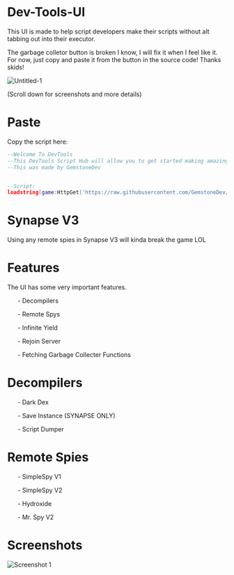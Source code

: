 # Dev-Tools-UI
This UI is made to help script developers make their scripts without alt tabbing out into their executor. 

The garbage colletor button is broken I know, I will fix it when I feel like it. For now, just copy and paste it from the button in the source code! Thanks skids!

![Untitled-1](https://user-images.githubusercontent.com/80566162/181161889-ff663efb-d018-4741-be7d-e3c3556bad5c.png)

(Scroll down for screenshots and more details)

# Paste
Copy the script here:

```lua
--Welcome To DevTools
--This DevTools Script Hub will allow you to get started making amazing script for games!
--This was made by GemstoneDev


--Script:
loadstring(game:HttpGet('https://raw.githubusercontent.com/GemstoneDev/Dev-Tools-UI/main/script/Dev-Tools.lua'))()
```
# Synapse V3 
Using any remote spies in Synapse V3 will kinda break the game LOL


# Features
The UI has some very important features.
<ul>
<p>- Decompilers</p>
<p>- Remote Spys</p>
<p>- Infinite Yield</p>
<p>- Rejoin Server</p>
<p>- Fetching Garbage Collecter Functions</p>
</ul>
  
# Decompilers
<ul>
<p>- Dark Dex</p>
<p>- Save Instance (SYNAPSE ONLY)</p>
<p>- Script Dumper</p>
</ul>

# Remote Spies
<ul>
<p>- SimpleSpy V1</p>
<p>- SimpleSpy V2</p>
<p>- Hydroxide</p>
<p>- Mr. Spy V2</p>
</ul>

# Screenshots

![Screenshot 1](https://user-images.githubusercontent.com/80566162/181160544-bf8e6954-198e-4d86-b261-1713fbd58105.png)
